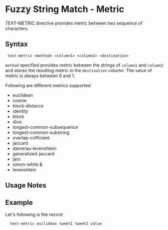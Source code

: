 # Fuzzy String Match - Metric

TEXT-METRIC directive provides metric between two sequence of characters.

## Syntax

```
 text-metric <method> <column1> <column2> <destination>
```

```method``` specified provides metric between the strings of ```column1``` and ```column2```
 and stores the resulting metric in the ```destination``` column. The value of metric is always between
 0 and 1.

Following are different metrics supported

* euclidean
* cosine
* block-distance
* identity
* block
* dice
* longest-common-subsequence
* longest-common-substring
* overlap-cofficient
* jaccard
* damerau-levenshtein
* generalized-jaccard
* jaro
* simon-white &
* levenshtein


## Usage Notes



## Example

Let's following is the record

```
  text-metric euclidean tweet1 tweet2 value
```

